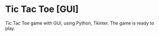 # Tic Tac Toe [GUI]
Tic Tac Toe game with GUI, using Python, Tkinter.
The game is ready to play. 


